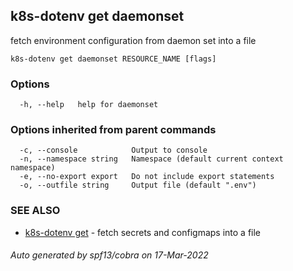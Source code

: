 ## k8s-dotenv get daemonset

fetch environment configuration from daemon set into a file

```
k8s-dotenv get daemonset RESOURCE_NAME [flags]
```

### Options

```
  -h, --help   help for daemonset
```

### Options inherited from parent commands

```
  -c, --console            Output to console
  -n, --namespace string   Namespace (default current context namespace)
  -e, --no-export export   Do not include export statements
  -o, --outfile string     Output file (default ".env")
```

### SEE ALSO

* [k8s-dotenv get](k8s-dotenv_get.md)	 - fetch secrets and configmaps into a file

###### Auto generated by spf13/cobra on 17-Mar-2022
